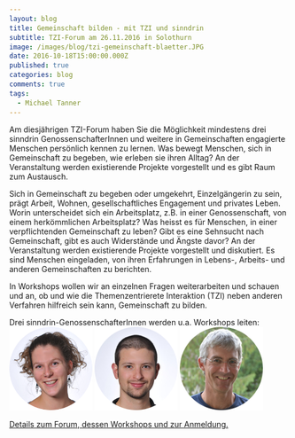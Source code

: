 ```yaml
---
layout: blog
title: Gemeinschaft bilden - mit TZI und sinndrin
subtitle: TZI-Forum am 26.11.2016 in Solothurn
image: /images/blog/tzi-gemeinschaft-blaetter.JPG
date: 2016-10-18T15:00:00.000Z
published: true
categories: blog
comments: true
tags:
  - Michael Tanner
---
```


Am diesjährigen TZI-Forum haben Sie die Möglichkeit mindestens drei sinndrin GenossenschafterInnen und weitere in Gemeinschaften engagierte Menschen persönlich kennen zu lernen. Was bewegt Menschen, sich in Gemeinschaft zu begeben, wie erleben sie ihren Alltag? An der Veranstaltung werden existierende Projekte vorgestellt und es gibt Raum zum Austausch.

Sich in Gemeinschaft zu begeben oder umgekehrt, Einzelgängerin zu sein, prägt Arbeit, Wohnen, gesellschaftliches Engagement und privates Leben. Worin unterscheidet sich ein Arbeitsplatz, z.B. in einer Genossenschaft, von einem herkömmlichen Arbeitsplatz? Was heisst es für Menschen, in einer verpflichtenden Gemeinschaft zu leben? Gibt es eine Sehnsucht nach Gemeinschaft, gibt es auch Widerstände und Ängste davor? An der Veranstaltung werden existierende Projekte vorgestellt und diskutiert. Es sind Menschen eingeladen, von ihren Erfahrungen in Lebens-, Arbeits- und anderen Gemeinschaften zu berichten.

In Workshops wollen wir an einzelnen Fragen weiterarbeiten und schauen und an, ob und wie die Themenzentrierete Interaktion (TZI) neben anderen Verfahren hilfreich sein kann, Gemeinschaft zu bilden.

Drei sinndrin-GenossenschafterInnen werden u.a. Workshops leiten: 
[<img class="leadimage left" width="150" title="Sabine Ott" src="/images/ueber-uns/team/sabine.png">](http://www.sinndrin.ch/ueber-uns/team/sabine-ott "Sabine Ott")
[<img class="leadimage left" width="150" title="Roger Schärer" src="/images/ueber-uns/team/roger.png">](http://www.sinndrin.ch/roger "Roger Schärer")
[<img class="leadimage left" width="150" title="Michael Tanner" src="/images/ueber-uns/team/michael.png">](http://www.sinndrin.ch/michael "Michael Tanner")

[Details zum Forum, dessen Workshops und zur Anmeldung.](http://www.tzi.ch/angebote/tzi-forum-2016/ "TZI-Forum 2016")
